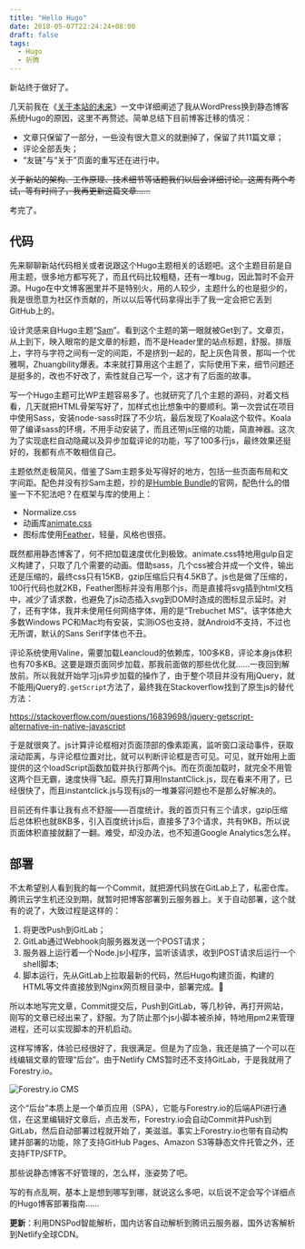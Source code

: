 ```yaml
---
title: "Hello Hugo"
date: 2018-05-07T22:24:24+08:00
draft: false
tags: 
  - Hugo
  - 折腾
---
```


新站终于做好了。

几天前我在《[关于本站的未来](https://www.xxxlbox.com/posts/2018/whats-next-about-this-site/)》一文中详细阐述了我从WordPress换到静态博客系统Hugo的原因，这里不再赘述。简单总结下目前博客迁移的情况：

* 文章只保留了一部分，一些没有很大意义的就删掉了，保留了共11篇文章；
* 评论全部丢失；
* “友链”与“关于”页面的重写还在进行中。

~~关于新站的架构、工作原理、技术细节等话题我们以后会详细讨论。这周有两个考试，等有时间了，我再更新这篇文章……~~

考完了。

## 代码

先来聊聊新站代码相关或者说跟这个Hugo主题相关的话题吧。这个主题目前是自用主题，很多地方都写死了，而且代码比较粗糙，还有一堆bug，因此暂时不会开源。Hugo在中文博客圈里并不是特别火，用的人较少，主题什么的也是挺少的，我是很愿意为社区作贡献的，所以以后等代码拿得出手了我一定会把它丢到GitHub上的。

设计灵感来自Hugo主题“[Sam](https://github.com/hivickylai/hugo-theme-sam)”。看到这个主题的第一眼就被Get到了。文章页，从上到下，映入眼帘的是文章的标题，而不是Header里的站点标题，舒服。排版上，字符与字符之间有一定的间距，不是挤到一起的，配上灰色背景，那叫一个优雅啊，Zhuangbility爆表。本来就打算用这个主题了，实际使用下来，细节问题还是挺多的，改也不好改了，索性就自己写一个，这才有了后面的故事。

写一个Hugo主题可比WP主题容易多了。也就研究了几个主题的源码，对着文档看，几天就把HTML骨架写好了，加样式也比想象中的要顺利。第一次尝试在项目中使用Sass，安装node-sass时踩了不少坑，最后发现了Koala这个软件。Koala带了编译sass的环境，不用手动安装了，而且还带js压缩的功能，简直神器。这次为了实现底栏自动隐藏以及异步加载评论的功能，写了100多行js，最终效果还挺好的，我都有点不敢相信自己。

主题依然走极简风，借鉴了Sam主题多处写得好的地方，包括一些页面布局和文字间距。配色并没有抄Sam主题，抄的是[Humble Bundle](https://www.humblebundle.com)的官网，配色什么的借鉴一下不犯法吧？在框架与库的使用上：

* Normalize.css
* 动画库[animate.css](https://daneden.github.io/animate.css/)
* 图标库使用[Feather](http://feathericons.com/)，轻量，风格也很搭。

既然都用静态博客了，何不把加载速度优化到极致。animate.css特地用gulp自定义构建了，只取了几个需要的动画。借助sass，几个css被合并成一个文件，输出还是压缩的，最终css只有15KB，gzip压缩后只有4.5KB了。js也是做了压缩的，100行代码也就2KB，Feather图标并没有用那个js，而是直接将svg插到html文档中，减少了请求数，也避免了js动态插入svg到DOM时造成的图标显示延时。对了，还有字体，我并未使用任何网络字体，用的是“Trebuchet MS”。该字体绝大多数Windows PC和Mac均有安装，实测iOS也支持，就Android不支持，不过也无所谓，默认的Sans Serif字体也不丑。

评论系统使用Valine，需要加载Leancloud的依赖库，100多KB，评论本身js体积也有70多KB。这要是跟页面同步加载，那我前面做的那些优化就……一夜回到解放前。所以我就开始学习js异步加载的操作了，由于整个项目并没有用jQuery，就不能用jQuery的`.getScript`方法了，最终我在Stackoverflow找到了原生js的替代方法：

https://stackoverflow.com/questions/16839698/jquery-getscript-alternative-in-native-javascript

于是就很爽了。js计算评论框相对页面顶部的像素距离，监听窗口滚动事件，获取滚动距离，与评论框位置对比，就可以判断评论框是否可见。可见，就开始用上面提供的这个loadScript函数加载并执行那两个js。而在页面加载时，就完全不用管这两个巨无霸，速度快得飞起。原先打算用InstantClick.js，现在看来不用了，已经很快了，而且instantclick.js与现有js的一堆兼容问题也不是那么好解决的。

目前还有件事让我有点不舒服——百度统计。我的首页只有三个请求，gzip压缩后总体积也就8KB多，引入百度统计js后，直接多了3个请求，共有9KB，所以说页面体积直接就翻了一翻。难受，却没办法，也不知道Google Analytics怎么样。

## 部署

不太希望别人看到我的每一个Commit，就把源代码放在GitLab上了，私密仓库。腾讯云学生机还没到期，就暂时把博客部署到云服务器上。关于自动部署，这个就有的说了，大致过程是这样的：

1. 将更改Push到GitLab；
2. GitLab通过Webhook向服务器发送一个POST请求；
3. 服务器上运行着一个Node.js小程序，监听该请求，收到POST请求后运行一个shell脚本;
4. 脚本运行，先从GitLab上拉取最新的代码，然后Hugo构建页面，构建的HTML等文件直接放到Nginx网页根目录中，部署完成。🎉

所以本地写完文章，Commit提交后，Push到GitLab，等几秒钟，再打开网站，刚写的文章已经出来了，舒服。为了防止那个js小脚本被杀掉，特地用pm2来管理进程，还可以实现脚本的开机启动。

这样写博客，体验已经很好了，我很满足。但是为了应急，我还是搞了一个可以在线编辑文章的管理“后台”。由于Netlify CMS暂时还不支持GitLab，于是我就用了Forestry.io。

![Forestry.io CMS](https://assets.xxxlbox.com/images/2018/img023.png)

这个“后台”本质上是一个单页应用（SPA），它能与Forestry.io的后端API进行通信，在这里编辑好文章后，点击发布，Forestry.io会自动Commit并Push到GitLab，然后自动部署过程就开始了，美滋滋。事实上Forestry.io也带有自动构建并部署的功能，除了支持GitHub Pages、Amazon S3等静态文件托管之外，还支持FTP/SFTP。

那些说静态博客不好管理的，怎么样，涨姿势了吧。

写的有点乱啊，基本上是想到哪写到哪，就说这么多吧，以后说不定会写个详细点的Hugo博客部署指南……

**更新**：利用DNSPod智能解析，国内访客自动解析到腾讯云服务器，国外访客解析到Netlify全球CDN。
